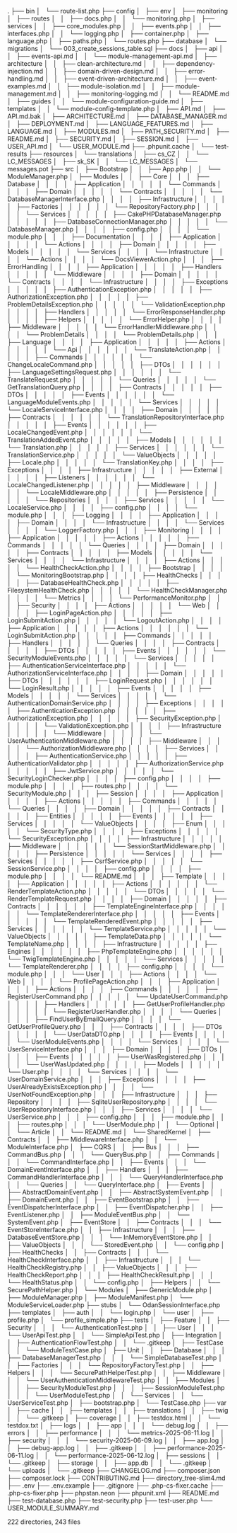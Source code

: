 .
├── bin
│   └── route-list.php
├── config
│   ├── env
│   ├── monitoring
│   ├── routes
│   │   ├── docs.php
│   │   └── monitoring.php
│   ├── services
│   │   ├── core_modules.php
│   │   ├── events.php
│   │   ├── interfaces.php
│   │   └── logging.php
│   ├── container.php
│   ├── language.php
│   ├── paths.php
│   └── routes.php
├── database
│   └── migrations
│       └── 003_create_sessions_table.sql
├── docs
│   ├── api
│   │   ├── events-api.md
│   │   └── module-management-api.md
│   ├── architecture
│   │   ├── clean-architecture.md
│   │   ├── dependency-injection.md
│   │   ├── domain-driven-design.md
│   │   ├── error-handling.md
│   │   ├── event-driven-architecture.md
│   │   ├── event-examples.md
│   │   ├── module-isolation.md
│   │   ├── module-management.md
│   │   ├── monitoring-logging.md
│   │   └── README.md
│   ├── guides
│   │   └── module-configuration-guide.md
│   ├── templates
│   │   └── module-config-template.php
│   ├── API.md
│   ├── API.md.bak
│   ├── ARCHITECTURE.md
│   ├── DATABASE_MANAGER.md
│   ├── DEPLOYMENT.md
│   ├── LANGUAGE_FEATURES.md
│   ├── LANGUAGE.md
│   ├── MODULES.md
│   ├── PATH_SECURITY.md
│   ├── README.md
│   ├── SECURITY.md
│   ├── SESSION.md
│   ├── USER_API.md
│   └── USER_MODULE.md
├── .phpunit.cache
│   └── test-results
├── resources
│   └── translations
│       ├── cs_CZ
│       │   └── LC_MESSAGES
│       ├── sk_SK
│       │   └── LC_MESSAGES
│       └── messages.pot
├── src
│   ├── Bootstrap
│   │   ├── App.php
│   │   └── ModuleManager.php
│   ├── Modules
│   │   ├── Core
│   │   │   ├── Database
│   │   │   │   ├── Application
│   │   │   │   │   └── Commands
│   │   │   │   ├── Domain
│   │   │   │   │   └── Contracts
│   │   │   │   │       └── DatabaseManagerInterface.php
│   │   │   │   ├── Infrastructure
│   │   │   │   │   ├── Factories
│   │   │   │   │   │   └── RepositoryFactory.php
│   │   │   │   │   └── Services
│   │   │   │   │       ├── CakePHPDatabaseManager.php
│   │   │   │   │       ├── DatabaseConnectionManager.php
│   │   │   │   │       └── DatabaseManager.php
│   │   │   │   ├── config.php
│   │   │   │   └── module.php
│   │   │   ├── Documentation
│   │   │   │   ├── Application
│   │   │   │   │   └── Actions
│   │   │   │   ├── Domain
│   │   │   │   │   ├── Models
│   │   │   │   │   └── Services
│   │   │   │   └── Infrastructure
│   │   │   │       └── Actions
│   │   │   │           └── DocsViewerAction.php
│   │   │   ├── ErrorHandling
│   │   │   │   ├── Application
│   │   │   │   │   ├── Handlers
│   │   │   │   │   └── Middleware
│   │   │   │   ├── Domain
│   │   │   │   │   └── Contracts
│   │   │   │   └── Infrastructure
│   │   │   │       ├── Exceptions
│   │   │   │       │   ├── AuthenticationException.php
│   │   │   │       │   ├── AuthorizationException.php
│   │   │   │       │   ├── ProblemDetailsException.php
│   │   │   │       │   └── ValidationException.php
│   │   │   │       ├── Handlers
│   │   │   │       │   └── ErrorResponseHandler.php
│   │   │   │       ├── Helpers
│   │   │   │       │   └── ErrorHelper.php
│   │   │   │       ├── Middleware
│   │   │   │       │   └── ErrorHandlerMiddleware.php
│   │   │   │       └── ProblemDetails
│   │   │   │           └── ProblemDetails.php
│   │   │   ├── Language
│   │   │   │   ├── Application
│   │   │   │   │   ├── Actions
│   │   │   │   │   │   └── Api
│   │   │   │   │   │       └── TranslateAction.php
│   │   │   │   │   ├── Commands
│   │   │   │   │   │   └── ChangeLocaleCommand.php
│   │   │   │   │   ├── DTOs
│   │   │   │   │   │   ├── LanguageSettingsRequest.php
│   │   │   │   │   │   └── TranslateRequest.php
│   │   │   │   │   └── Queries
│   │   │   │   │       └── GetTranslationQuery.php
│   │   │   │   ├── Contracts
│   │   │   │   │   ├── DTOs
│   │   │   │   │   ├── Events
│   │   │   │   │   │   └── LanguageModuleEvents.php
│   │   │   │   │   └── Services
│   │   │   │   │       └── LocaleServiceInterface.php
│   │   │   │   ├── Domain
│   │   │   │   │   ├── Contracts
│   │   │   │   │   │   └── TranslationRepositoryInterface.php
│   │   │   │   │   ├── Events
│   │   │   │   │   │   ├── LocaleChangedEvent.php
│   │   │   │   │   │   └── TranslationAddedEvent.php
│   │   │   │   │   ├── Models
│   │   │   │   │   │   └── Translation.php
│   │   │   │   │   ├── Services
│   │   │   │   │   │   └── TranslationService.php
│   │   │   │   │   └── ValueObjects
│   │   │   │   │       ├── Locale.php
│   │   │   │   │       └── TranslationKey.php
│   │   │   │   ├── Exceptions
│   │   │   │   ├── Infrastructure
│   │   │   │   │   ├── External
│   │   │   │   │   ├── Listeners
│   │   │   │   │   │   └── LocaleChangedListener.php
│   │   │   │   │   ├── Middleware
│   │   │   │   │   │   └── LocaleMiddleware.php
│   │   │   │   │   ├── Persistence
│   │   │   │   │   └── Repositories
│   │   │   │   ├── Services
│   │   │   │   │   └── LocaleService.php
│   │   │   │   ├── config.php
│   │   │   │   └── module.php
│   │   │   ├── Logging
│   │   │   │   ├── Application
│   │   │   │   ├── Domain
│   │   │   │   └── Infrastructure
│   │   │   │       └── Services
│   │   │   │           └── LoggerFactory.php
│   │   │   ├── Monitoring
│   │   │   │   ├── Application
│   │   │   │   │   ├── Actions
│   │   │   │   │   ├── Commands
│   │   │   │   │   └── Queries
│   │   │   │   ├── Domain
│   │   │   │   │   ├── Contracts
│   │   │   │   │   ├── Models
│   │   │   │   │   └── Services
│   │   │   │   └── Infrastructure
│   │   │   │       ├── Actions
│   │   │   │       │   └── HealthCheckAction.php
│   │   │   │       ├── Bootstrap
│   │   │   │       │   └── MonitoringBootstrap.php
│   │   │   │       ├── HealthChecks
│   │   │   │       │   ├── DatabaseHealthCheck.php
│   │   │   │       │   ├── FilesystemHealthCheck.php
│   │   │   │       │   └── HealthCheckManager.php
│   │   │   │       └── Metrics
│   │   │   │           └── PerformanceMonitor.php
│   │   │   ├── Security
│   │   │   │   ├── Actions
│   │   │   │   │   └── Web
│   │   │   │   │       ├── LoginPageAction.php
│   │   │   │   │       ├── LoginSubmitAction.php
│   │   │   │   │       └── LogoutAction.php
│   │   │   │   ├── Application
│   │   │   │   │   ├── Actions
│   │   │   │   │   │   └── LoginSubmitAction.php
│   │   │   │   │   ├── Commands
│   │   │   │   │   ├── Handlers
│   │   │   │   │   └── Queries
│   │   │   │   ├── Contracts
│   │   │   │   │   ├── DTOs
│   │   │   │   │   ├── Events
│   │   │   │   │   │   └── SecurityModuleEvents.php
│   │   │   │   │   └── Services
│   │   │   │   │       ├── AuthenticationServiceInterface.php
│   │   │   │   │       └── AuthorizationServiceInterface.php
│   │   │   │   ├── Domain
│   │   │   │   │   ├── DTOs
│   │   │   │   │   │   ├── LoginRequest.php
│   │   │   │   │   │   └── LoginResult.php
│   │   │   │   │   ├── Events
│   │   │   │   │   ├── Models
│   │   │   │   │   └── Services
│   │   │   │   │       └── AuthenticationDomainService.php
│   │   │   │   ├── Exceptions
│   │   │   │   │   ├── AuthenticationException.php
│   │   │   │   │   ├── AuthorizationException.php
│   │   │   │   │   ├── SecurityException.php
│   │   │   │   │   └── ValidationException.php
│   │   │   │   ├── Infrastructure
│   │   │   │   │   └── Middleware
│   │   │   │   │       └── UserAuthenticationMiddleware.php
│   │   │   │   ├── Middleware
│   │   │   │   │   └── AuthorizationMiddleware.php
│   │   │   │   ├── Services
│   │   │   │   │   ├── AuthenticationService.php
│   │   │   │   │   ├── AuthenticationValidator.php
│   │   │   │   │   ├── AuthorizationService.php
│   │   │   │   │   ├── JwtService.php
│   │   │   │   │   └── SecurityLoginChecker.php
│   │   │   │   ├── config.php
│   │   │   │   ├── module.php
│   │   │   │   ├── routes.php
│   │   │   │   └── SecurityModule.php
│   │   │   ├── Session
│   │   │   │   ├── Application
│   │   │   │   │   ├── Actions
│   │   │   │   │   ├── Commands
│   │   │   │   │   └── Queries
│   │   │   │   ├── Domain
│   │   │   │   │   ├── Contracts
│   │   │   │   │   ├── Entities
│   │   │   │   │   ├── Events
│   │   │   │   │   ├── Services
│   │   │   │   │   └── ValueObjects
│   │   │   │   ├── Enum
│   │   │   │   │   └── SecurityType.php
│   │   │   │   ├── Exceptions
│   │   │   │   │   └── SecurityException.php
│   │   │   │   ├── Infrastructure
│   │   │   │   │   ├── Middleware
│   │   │   │   │   │   └── SessionStartMiddleware.php
│   │   │   │   │   ├── Persistence
│   │   │   │   │   └── Services
│   │   │   │   ├── Services
│   │   │   │   │   ├── CsrfService.php
│   │   │   │   │   └── SessionService.php
│   │   │   │   ├── config.php
│   │   │   │   ├── module.php
│   │   │   │   └── README.md
│   │   │   ├── Template
│   │   │   │   ├── Application
│   │   │   │   │   ├── Actions
│   │   │   │   │   │   └── RenderTemplateAction.php
│   │   │   │   │   └── DTOs
│   │   │   │   │       └── RenderTemplateRequest.php
│   │   │   │   ├── Domain
│   │   │   │   │   ├── Contracts
│   │   │   │   │   │   ├── TemplateEngineInterface.php
│   │   │   │   │   │   └── TemplateRendererInterface.php
│   │   │   │   │   ├── Events
│   │   │   │   │   │   └── TemplateRenderedEvent.php
│   │   │   │   │   ├── Services
│   │   │   │   │   │   └── TemplateService.php
│   │   │   │   │   └── ValueObjects
│   │   │   │   │       ├── TemplateData.php
│   │   │   │   │       └── TemplateName.php
│   │   │   │   ├── Infrastructure
│   │   │   │   │   ├── Engines
│   │   │   │   │   │   ├── PhpTemplateEngine.php
│   │   │   │   │   │   └── TwigTemplateEngine.php
│   │   │   │   │   └── Services
│   │   │   │   │       └── TemplateRenderer.php
│   │   │   │   ├── config.php
│   │   │   │   └── module.php
│   │   │   └── User
│   │   │       ├── Actions
│   │   │       │   └── Web
│   │   │       │       └── ProfilePageAction.php
│   │   │       ├── Application
│   │   │       │   ├── Actions
│   │   │       │   ├── Commands
│   │   │       │   │   ├── RegisterUserCommand.php
│   │   │       │   │   └── UpdateUserCommand.php
│   │   │       │   ├── Handlers
│   │   │       │   │   ├── GetUserProfileHandler.php
│   │   │       │   │   └── RegisterUserHandler.php
│   │   │       │   └── Queries
│   │   │       │       ├── FindUserByEmailQuery.php
│   │   │       │       └── GetUserProfileQuery.php
│   │   │       ├── Contracts
│   │   │       │   ├── DTOs
│   │   │       │   │   └── UserDataDTO.php
│   │   │       │   ├── Events
│   │   │       │   │   └── UserModuleEvents.php
│   │   │       │   └── Services
│   │   │       │       └── UserServiceInterface.php
│   │   │       ├── Domain
│   │   │       │   ├── DTOs
│   │   │       │   ├── Events
│   │   │       │   │   ├── UserWasRegistered.php
│   │   │       │   │   └── UserWasUpdated.php
│   │   │       │   ├── Models
│   │   │       │   │   └── User.php
│   │   │       │   └── Services
│   │   │       │       └── UserDomainService.php
│   │   │       ├── Exceptions
│   │   │       │   ├── UserAlreadyExistsException.php
│   │   │       │   └── UserNotFoundException.php
│   │   │       ├── Infrastructure
│   │   │       ├── Repository
│   │   │       │   ├── SqliteUserRepository.php
│   │   │       │   └── UserRepositoryInterface.php
│   │   │       ├── Services
│   │   │       │   └── UserService.php
│   │   │       ├── config.php
│   │   │       ├── module.php
│   │   │       ├── routes.php
│   │   │       └── UserModule.php
│   │   └── Optional
│   │       └── Article
│   │           └── README.md
│   └── SharedKernel
│       ├── Contracts
│       │   ├── MiddlewareInterface.php
│       │   └── ModuleInterface.php
│       ├── CQRS
│       │   ├── Bus
│       │   │   ├── CommandBus.php
│       │   │   └── QueryBus.php
│       │   ├── Commands
│       │   │   └── CommandInterface.php
│       │   ├── Events
│       │   │   └── DomainEventInterface.php
│       │   ├── Handlers
│       │   │   ├── CommandHandlerInterface.php
│       │   │   └── QueryHandlerInterface.php
│       │   └── Queries
│       │       └── QueryInterface.php
│       ├── Events
│       │   ├── AbstractDomainEvent.php
│       │   ├── AbstractSystemEvent.php
│       │   ├── DomainEvent.php
│       │   ├── EventBootstrap.php
│       │   ├── EventDispatcherInterface.php
│       │   ├── EventDispatcher.php
│       │   ├── EventListener.php
│       │   ├── ModuleEventBus.php
│       │   └── SystemEvent.php
│       ├── EventStore
│       │   ├── Contracts
│       │   │   └── EventStoreInterface.php
│       │   ├── Infrastructure
│       │   │   ├── DatabaseEventStore.php
│       │   │   └── InMemoryEventStore.php
│       │   ├── ValueObjects
│       │   │   └── StoredEvent.php
│       │   └── config.php
│       ├── HealthChecks
│       │   ├── Contracts
│       │   │   └── HealthCheckInterface.php
│       │   ├── Infrastructure
│       │   │   └── HealthCheckRegistry.php
│       │   ├── ValueObjects
│       │   │   ├── HealthCheckReport.php
│       │   │   ├── HealthCheckResult.php
│       │   │   └── HealthStatus.php
│       │   └── config.php
│       ├── Helpers
│       │   └── SecurePathHelper.php
│       └── Modules
│           ├── GenericModule.php
│           ├── ModuleManager.php
│           ├── ModuleManifest.php
│           └── ModuleServiceLoader.php
├── stubs
│   └── OdanSessionInterface.php
├── templates
│   ├── auth
│   │   └── login.php
│   └── user
│       ├── profile.php
│       └── profile_simple.php
├── tests
│   ├── Feature
│   │   ├── Security
│   │   │   └── AuthenticationTest.php
│   │   ├── User
│   │   │   └── UserApiTest.php
│   │   └── SimpleApiTest.php
│   ├── Integration
│   │   ├── AuthenticationFlowTest.php
│   │   └── .gitkeep
│   ├── TestCase
│   │   └── ModuleTestCase.php
│   ├── Unit
│   │   ├── Database
│   │   │   ├── DatabaseManagerTest.php
│   │   │   └── SimpleDatabaseTest.php
│   │   ├── Factories
│   │   │   └── RepositoryFactoryTest.php
│   │   ├── Helpers
│   │   │   └── SecurePathHelperTest.php
│   │   ├── Middleware
│   │   │   └── UserAuthenticationMiddlewareTest.php
│   │   ├── Modules
│   │   │   ├── SecurityModuleTest.php
│   │   │   ├── SessionModuleTest.php
│   │   │   └── UserModuleTest.php
│   │   └── Services
│   │       └── UserServiceTest.php
│   ├── bootstrap.php
│   └── TestCase.php
├── var
│   ├── cache
│   │   ├── templates
│   │   ├── translations
│   │   ├── twig
│   │   └── .gitkeep
│   ├── coverage
│   │   ├── testdox.html
│   │   └── testdox.txt
│   ├── logs
│   │   ├── app
│   │   │   └── debug.log
│   │   ├── errors
│   │   ├── performance
│   │   │   └── metrics-2025-06-11.log
│   │   ├── security
│   │   │   └── security-2025-06-09.log
│   │   ├── app.log
│   │   ├── debug-app.log
│   │   ├── .gitkeep
│   │   ├── performance-2025-06-11.log
│   │   └── performance-2025-06-12.log
│   ├── sessions
│   │   └── .gitkeep
│   ├── storage
│   │   ├── app.db
│   │   └── .gitkeep
│   └── uploads
│       └── .gitkeep
├── CHANGELOG.md
├── composer.json
├── composer.lock
├── CONTRIBUTING.md
├── directory_tree-slim4.md
├── .env
├── .env.example
├── .gitignore
├── .php-cs-fixer.cache
├── .php-cs-fixer.php
├── phpstan.neon
├── phpunit.xml
├── README.md
├── test-database.php
├── test-security.php
├── test-user.php
└── USER_MODULE_SUMMARY.md

222 directories, 243 files
